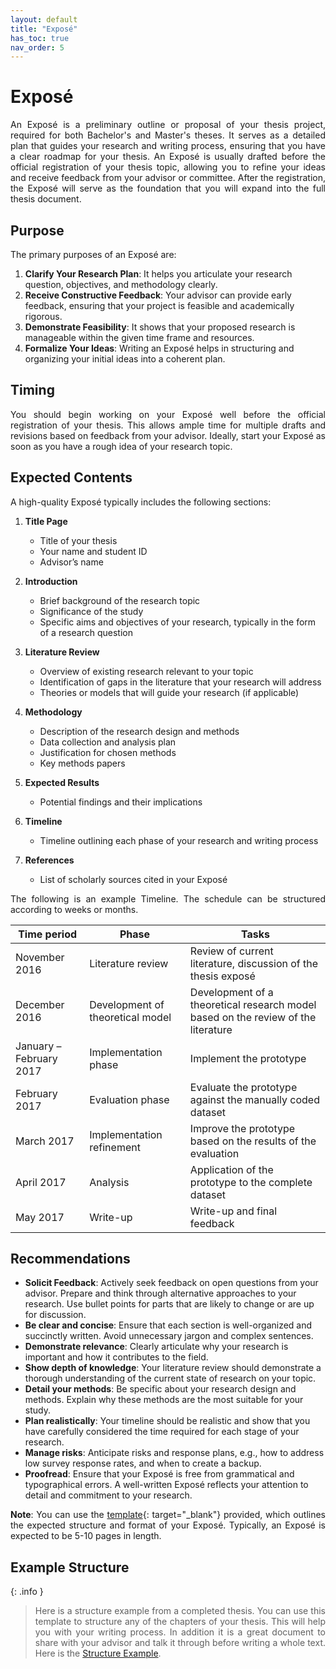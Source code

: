```yaml
---
layout: default
title: "Exposé"
has_toc: true
nav_order: 5
---
```


<style>
  p {
    text-align: justify;
  }
</style>

# Exposé

An Exposé is a preliminary outline or proposal of your thesis project, required for both Bachelor's and Master's theses.
It serves as a detailed plan that guides your research and writing process, ensuring that you have a clear roadmap for your thesis.
An Exposé is usually drafted before the official registration of your thesis topic, allowing you to refine your ideas and receive feedback from your advisor or committee.
After the registration, the Exposé will serve as the foundation that you will expand into the full thesis document.

## Purpose

The primary purposes of an Exposé are:

1. **Clarify Your Research Plan**: It helps you articulate your research question, objectives, and methodology clearly.
2. **Receive Constructive Feedback**: Your advisor can provide early feedback, ensuring that your project is feasible and academically rigorous.
3. **Demonstrate Feasibility**: It shows that your proposed research is manageable within the given time frame and resources.
4. **Formalize Your Ideas**: Writing an Exposé helps in structuring and organizing your initial ideas into a coherent plan.

## Timing

You should begin working on your Exposé well before the official registration of your thesis.
This allows ample time for multiple drafts and revisions based on feedback from your advisor.
Ideally, start your Exposé as soon as you have a rough idea of your research topic.

## Expected Contents

A high-quality Exposé typically includes the following sections:

1. **Title Page**
   - Title of your thesis
   - Your name and student ID
   - Advisor’s name

2. **Introduction**
   - Brief background of the research topic
   - Significance of the study
   - Specific aims and objectives of your research, typically in the form of a research question

3. **Literature Review**
   - Overview of existing research relevant to your topic
   - Identification of gaps in the literature that your research will address
   - Theories or models that will guide your research (if applicable)

4. **Methodology**
   - Description of the research design and methods
   - Data collection and analysis plan
   - Justification for chosen methods
   - Key methods papers

5. **Expected Results**
   - Potential findings and their implications

6. **Timeline**
   - Timeline outlining each phase of your research and writing process

7. **References**
    - List of scholarly sources cited in your Exposé

The following is an example Timeline. The schedule can be structured according to weeks or months.

| Time period 		          | Phase 		                       | Tasks 		                                                                           |
|---------------------------|------------------------------------|---------------------------------------------------------------------------------------|
| November 2016 	          | Literature review 		           | Review of current literature, discussion of the thesis exposé 			 		         |
| December 2016 		       | Development of theoretical model   | Development of a theoretical research model based on the review of the literature 	   |
| January – February 2017   | Implementation phase 		        | Implement the prototype 			 		                                                |
| February 2017 		       | Evaluation phase 		              | Evaluate the prototype against the manually coded dataset 			 		               |
| March 2017 		          | Implementation refinement 		     | Improve the prototype based on the results of the evaluation 			 		            |
| April 2017 		          | Analysis 		                    | Application of the prototype to the complete dataset 			 		                  |
| May 2017 		             | Write-up 		                    | Write-up and final feedback 			 		                                             |

## Recommendations

- **Solicit Feedback**: Actively seek feedback on open questions from your advisor. Prepare and think through alternative approaches to your research. Use bullet points for parts that are likely to change or are up for discussion.
- **Be clear and concise**: Ensure that each section is well-organized and succinctly written. Avoid unnecessary jargon and complex sentences.
- **Demonstrate relevance**: Clearly articulate why your research is important and how it contributes to the field.
- **Show depth of knowledge**: Your literature review should demonstrate a thorough understanding of the current state of research on your topic.
- **Detail your methods**: Be specific about your research design and methods. Explain why these methods are the most suitable for your study.
- **Plan realistically**: Your timeline should be realistic and show that you have carefully considered the time required for each stage of your research.
- **Manage risks**: Anticipate risks and response plans, e.g., how to address low survey response rates, and when to create a backup.
- **Proofread**: Ensure that your Exposé is free from grammatical and typographical errors. A well-written Exposé reflects your attention to detail and commitment to your research.

**Note**: You can use the [template](https://digital-work-lab.github.io/theses/#3-thesis-writing-and-feedback-sessions){: target="_blank"} provided, which outlines the expected structure and format of your Exposé. Typically, an Exposé is expected to be 5-10 pages in length.

## Example Structure

{: .info }
> Here is a structure example from a completed thesis.
> You can use this template to structure any of the chapters of your thesis. This will help you with your writing process. 
> In addition it is a great document to share with your advisor and talk it through before writing a whole text.
> Here is the [Structure Example](writing/Introduction_Structure_Template.pdf).
